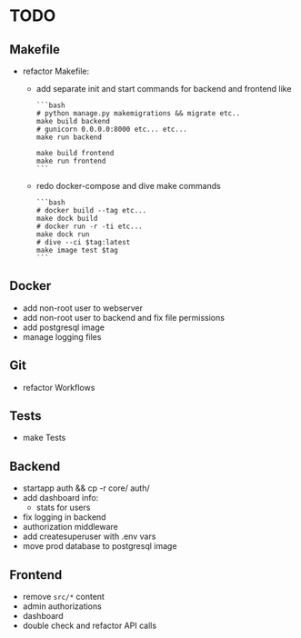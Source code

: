 # TODO

## Makefile

- refactor Makefile:
  - add separate init and start commands for backend and frontend like

        ```bash
        # python manage.py makemigrations && migrate etc..
        make build backend
        # gunicorn 0.0.0.0:8000 etc... etc...
        make run backend

        make build frontend
        make run frontend
        ```

  - redo docker-compose and dive make commands

        ```bash
        # docker build --tag etc...
        make dock build
        # docker run -r -ti etc...
        make dock run
        # dive --ci $tag:latest
        make image test $tag
        ```

## Docker

- add non-root user to webserver
- add non-root user to backend and fix file permissions
- add postgresql image
- manage logging files

## Git

- refactor Workflows

## Tests

- make Tests

## Backend

- startapp auth && cp -r core/ auth/
- add dashboard info:
  - stats for users
- fix logging in backend
- authorization middleware
- add createsuperuser with .env vars
- move prod database to postgresql image

## Frontend

- remove `src/*`  content
- admin authorizations
- dashboard
- double check and refactor API calls
